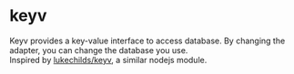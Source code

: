 # keyv
Keyv provides a key-value interface to access database. By changing the adapter, you can change the database you use.  
Inspired by [lukechilds/keyv](https://github.com/lukechilds/keyv), a similar nodejs module.  
